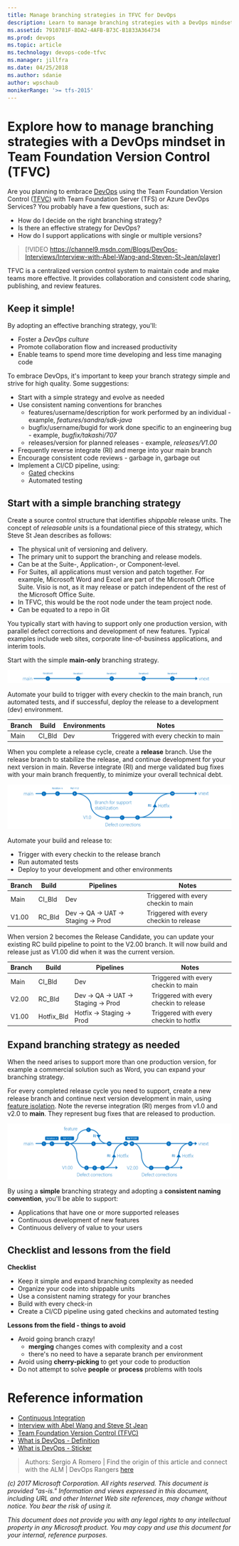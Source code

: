 ```yaml
---
title: Manage branching strategies in TFVC for DevOps
description: Learn to manage branching strategies with a DevOps mindset in Team Foundation Version Control (TFVC)
ms.assetid: 7910781F-8DA2-4AFB-B73C-B1833A364734
ms.prod: devops
ms.topic: article
ms.technology: devops-code-tfvc
ms.manager: jillfra
ms.date: 04/25/2018
ms.author: sdanie
author: wpschaub
monikerRange: '>= tfs-2015'
---
```


# Explore how to manage branching strategies with a DevOps mindset in Team Foundation Version Control (TFVC)

Are you planning to embrace [DevOps](http://donovanbrown.com/post/what-is-devops) using the Team Foundation Version Control ([TFVC](index.md)) with Team Foundation Server (TFS) or Azure DevOps Services? You probably have a few questions, such as:

- How do I decide on the right branching strategy? 
- Is there an effective strategy for DevOps?
- How do I support applications with single or multiple versions?

> [!VIDEO https://channel9.msdn.com/Blogs/DevOps-Interviews/Interview-with-Abel-Wang-and-Steven-St-Jean/player]

TFVC is a centralized version control system to maintain code and make teams more effective. It provides collaboration and consistent code sharing, publishing, and review features. 

## Keep it simple!

By adopting an effective branching strategy, you'll:
- Foster a *DevOps culture*
- Promote collaboration flow and increased productivity
- Enable teams to spend more time developing and less time managing code

To embrace DevOps, it's important to keep your branch strategy simple and strive for high quality. Some suggestions:

- Start with a simple strategy and evolve as needed
- Use consistent naming conventions for branches
	- features/username/description for work performed by an individual - example, *features/sandra/sdk-java*
	- bugfix/username/bugid for work done specific to an engineering bug - example, *bugfix/takashi/707*
	- releases/version for planned releases - example, *releases/V1.00*
- Frequently reverse integrate (RI) and merge into your main branch
- Encourage consistent code reviews - garbage in, garbage out
- Implement a CI/CD pipeline, using:
	- [Gated](/azure/devops/repos/tfvc/check-folder-controlled-by-gated-check-build-process) checkins
	- Automated testing

## Start with a simple branching strategy

Create a source control structure that identifies *shippable* release units. The concept of *releasable units* is a foundational piece of this strategy, which Steve St Jean describes as follows:
- The physical unit of versioning and delivery.
- The primary unit to support the branching and release models.
- Can be at the Suite-, Application-, or Component-level.
- For Suites, all applications must version and patch together. For example, Microsoft Word and Excel are part of the Microsoft Office Suite. Visio is not, as it may release or patch independent of the rest of the Microsoft Office Suite.
- In TFVC, this would be the root node under the team project node.
- Can be equated to a repo in Git

You typically start with having to support only one production version, with parallel defect corrections and development of new features. Typical examples include web sites, corporate line-of-business applications, and interim tools.

Start with the simple **main-only** branching strategy.

![initial branch diagram](_img/effective-tfvc-branching-strategies-for-devops/effective-tfvc-branching-strategies-for-devops-initial.png)

Automate your build to trigger with every checkin to the main branch, run automated tests, and if successful, deploy the release to a development (dev) environment.

|Branch|Build|Environments|Notes|
|------|-----|---------|-----|
|Main|CI_Bld|Dev|Triggered with every checkin to main|

When you complete a release cycle, create a **release** branch. Use the release branch to stabilize the release, and continue development for your next version in main. Reverse integrate (RI) and merge validated bug fixes with your main branch frequently, to minimize your overall technical debt.

![Version 1.0 is released](_img/effective-tfvc-branching-strategies-for-devops/effective-tfvc-branching-strategies-for-devops-vnext.png)

Automate your build and release to:
- Trigger with every checkin to the release branch 
- Run automated tests
- Deploy to your development and other environments

|Branch|Build|Pipelines|Notes|
|------|-----|---------|-----|
|Main|CI_Bld|Dev|Triggered with every checkin to main|
|V1.00|RC_Bld|Dev -> QA -> UAT -> Staging -> Prod|Triggered with every checkin to release|

When version 2 becomes the Release Candidate, you can update your existing RC build pipeline to point to the V2.00 branch. It will now build and release just as V1.00 did when it was the current version.

|Branch|Build|Pipelines|Notes|
|------|-----|---------|-----|
|Main|CI_Bld|Dev|Triggered with every checkin to main|
|V2.00|RC_Bld|Dev -> QA -> UAT -> Staging -> Prod|Triggered with every checkin to release|
|V1.00|Hotfix_Bld|Hotfix -> Staging -> Prod|Triggered with every checkin to hotfix|

## Expand branching strategy as needed

When the need arises to support more than one production version, for example a commercial solution such as Word, you can expand your branching strategy. 

For every completed release cycle you need to support, create a new release branch and continue next version development in main, using [feature isolation](./effective-feature-isolation-on-tfvc.md). Note the reverse integration (RI) merges from v1.0 and v2.0 to **main**. They represent bug fixes that are released to production.

![Version 2.0 is released](_img/effective-tfvc-branching-strategies-for-devops/effective-tfvc-branching-strategies-for-devops-complex.png)

By using a **simple** branching strategy and adopting a **consistent naming convention**, you'll be able to support:
- Applications that have one or more supported releases
- Continuous development of new features
- Continuous delivery of value to your users

## Checklist and lessons from the field

**Checklist**

- Keep it simple and expand branching complexity as needed
- Organize your code into shippable units
- Use a consistent naming strategy for your branches
- Build with every check-in
- Create a CI/CD pipeline using gated checkins and automated testing

**Lessons from the field - things to avoid**

- Avoid going branch crazy!
	- **merging** changes comes with complexity and a cost
	- there's no need to have a separate branch per environment
- Avoid using **cherry-picking** to get your code to production
- Do not attempt to solve **people** or **process** problems with tools

# Reference information
- [Continuous Integration](/azure/devops/learn/what-is-continuous-integration)
- [Interview with Abel Wang and Steve St Jean](https://channel9.msdn.com/Blogs/DevOps-Interviews/Interview-with-Abel-Wang-and-Steven-St-Jean)
- [Team Foundation Version Control (TFVC)](overview.md)
- [What is DevOps - Definition](http://donovanbrown.com/post/what-is-devops)
- [What is DevOps - Sticker](https://www.stickermule.com/marketplace/9107-devops-donovan-brown)

> Authors: Sergio A Romero | Find the origin of this article and connect with the ALM | DevOps Rangers [here](https://github.com/ALM-Rangers/Guidance/blob/master/README.md)
 
*(c) 2017 Microsoft Corporation. All rights reserved. This document is
provided "as-is." Information and views expressed in this document,
including URL and other Internet Web site references, may change without
notice. You bear the risk of using it.*

*This document does not provide you with any legal rights to any
intellectual property in any Microsoft product. You may copy and use
this document for your internal, reference purposes.*
